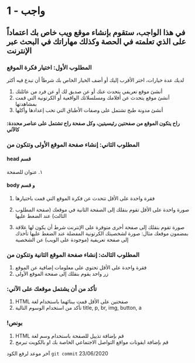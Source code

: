 
# واجب  - 1
## في هذا الواجب، ستقوم بإنشاء موقع ويب خاص بك اعتماداً على الذي تعلمته في الحصة وكذلك مهاراتك في البحث عبر الإنترنت

### المطلوب الأول: اختيار فكرة الموقع
لديك عدة خيارات، اختر الأقرب إليك أو أضف الخيار الخاص بك شرطاً أن تبدع فيه أكثر
1. أنشئ موقع تعريفي يتحدث عنك أو عن صديق لك أو عن فرد من عائلتك
2. أنشئ موقع يتحدث عن أفلامك ومسلسلاتك الواقعية أو الكرتونية التي قمت بمشاهدتها
3. أنشئ مدونة طبخ تشتمل على وصفات الأطباق التي تحب إعدادها وأكلها

#### :راح يتكون الموقع من صفحتين رئيسيتين، وكل صفحة راح تشتمل على عناصر محددة كالآتي
### المطلوب الثاني: إنشاء صفحة الموقع الأولى وتتكون من
#### head قسم
١. عنوان للصفحة

#### body و قسم
1. فقرة واحدة على الأقل تتحدث عن فكرة الموقع التي قمت باختيارها

2. صورة واحدة على الأقل تقوم بنقلك إلى الصفحة الثانية في موقعك (صفحة المطلوب الثالث) عند الضغط عليها

3. صورة تقوم بنقلك إلى صفحة أخرى متوفرة على الإنترنت شرط أن يكون لها علاقة بمضمون موقعك
مثال: صورة لشخصيتك الكرتونية المفضلة عند الضغط عليها تأخذك إلى صفحة تعريفية (موجودة على الويب) عن الشخصية 

### المطلوب الثالث: إنشاء صفحة الموقع الثانية وتتكون من
1. فقرة واحدة على الأقل تحتوي على معلومات إضافية عن الموقع
2. زر واحد يقوم بنقلك إلى صفحة الموقع الأولى


### :تأكد من أن يشتمل موقعك على الآتي
1. HTML صفحتين على الأقل قمت ببنائهما باستخدام لغة 
2. تأكد من استخدام الوسوم التالية
title,
p,
br,
img,
button,
a


### !بونص 
1. HTML قم بإضافة تذييل للصفحة باستخدام وسم لغة 
2. قم بإضافة ايقونات مواقع التواصل الاجتماعي الخاصة بك او بالكويت تبرمج



آخر موعد لرفع الكود  `git commit` 
23/06/2020

